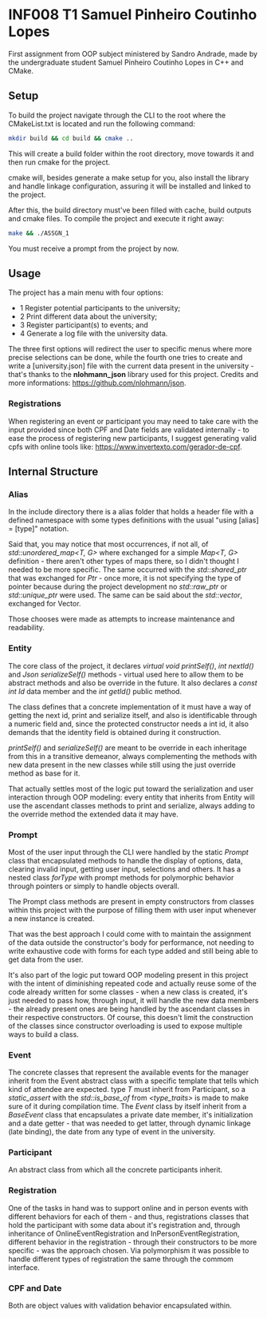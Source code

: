 # INF008 T1 Samuel Pinheiro Coutinho Lopes

First assignment from OOP subject ministered by Sandro Andrade, made by the undergraduate student Samuel Pinheiro Coutinho Lopes in C++ and CMake.


## Setup

To build the project navigate through the CLI to the root where the CMakeList.txt is located and run the following command:

```bash
mkdir build && cd build && cmake ..
```

This will create a build folder within the root directory, move towards it and then run cmake for the project.

cmake will, besides generate a make setup for you, also install the library and handle linkage configuration, assuring it will be installed and linked to the project.

After this, the build directory must've been filled with cache, build outputs and cmake files. To compile the project and execute it right away:

```bash
make && ./ASSGN_1
```
You must receive a prompt from the project by now.


## Usage
The project has a main menu with four options:
- 1 Register potential participants to the university; 
- 2 Print different data about the university; 
- 3 Register participant(s) to events; and
- 4 Generate a log file with the university data.  

The three first options will redirect the user to specific menus where more precise selections can be done, while the fourth one tries to create and write a [university.json] file with the current data present in the university - that's thanks to the **nlohmann_json** library used for this project.
Credits and more informations: <https://github.com/nlohmann/json>.

### Registrations
When registering an event or participant you may need to take care with the input provided since both CPF and Date fields are validated internally - to ease the process of registering new participants, I suggest generating valid cpfs with online tools like: <https://www.invertexto.com/gerador-de-cpf>.


## Internal Structure

### Alias
In the include directory there is a alias folder that holds a header file with a defined namespace with some types definitions with the usual "using [alias] = [type]" notation.

Said that, you may notice that most occurrences, if not all, of *std::unordered_map<T, G>* where exchanged for a simple *Map<T, G>* definition - there aren't other types of maps there, so I didn't thought I needed to be more specific. The same occurred with the *std::shared_ptr<T>* that was exchanged for *Ptr<T>* - once more, it is not specifying the type of pointer because during the project development no *std::raw_ptr* or *std::unique_ptr* were used. The same can be said about the *std::vector<T>*, exchanged for Vector<T>.

Those chooses were made as attempts to increase maintenance and readability. 

### Entity
The core class of the project, it declares *virtual* *void printSelf()*, *int nextId()* and *Json serializeSelf()* methods - virtual used here to allow them to be abstract methods and also be override in the future. It also declares a *const int Id* data member and the *int getId()* public method.

The class defines that a concrete implementation of it must have a way of getting the next id, print and serialize itself, and also is identificable through a numeric field and, since the protected constructor needs a int id, it also demands that the identity field is obtained during it construction.

*printSelf()* and *serializeSelf()* are meant to be override in each inheritage from this in a transitive demeanor, always complementing the methods with new data present in the new classes while still using the just override method as base for it.

That actually settles most of the logic put toward the serialization and user interaction through OOP modeling: every entity that inherits from Entity will use the ascendant classes methods to print and serialize, always adding to the override method the extended data it may have.

### Prompt
Most of the user input through the CLI were handled by the static *Prompt* class that encapsulated methods to handle the display of options, data, clearing invalid input, getting user input, selections and others.
It has a nested class *forType<T>* with prompt methods for polymorphic behavior through pointers or simply to handle objects overall.

The Prompt class methods are present in empty constructors from classes within this project with the purpose of filling them with user input whenever a new instance is created.

That was the best approach I could come with to maintain the assignment of the data outside the constructor's body for performance, not needing to write exhaustive code with forms for each type added and still being able to get data from the user.

It's also part of the logic put toward OOP modeling present in this project with the intent of diminishing repeated code and actually reuse some of the code already written for some classes - when a new class is created, it's just needed to pass how, through input, it will handle the new data members - the already present ones are being handled by the ascendant classes in their respective constructors. Of course, this doesn't limit the construction of the classes since constructor overloading is used to expose multiple ways to build a class. 

### Event<T>
The concrete classes that represent the available events for the manager inherit from the Event abstract class with a specific template that tells which kind of attendee are expected. 
type *T* must inherit from Participant, so a *static_assert* with the *std::is_base_of* from *<type_traits>* is made to make sure of it during compilation time.
The *Event<T>* class by itself inherit from a *BaseEvent* class that encapsulates a private date member, it's initialization and a date getter - that was needed to get latter, through dynamic linkage (late binding), the date from any type of event in the university.

### Participant
An abstract class from which all the concrete participants inherit. 

### Registration<T>
One of the tasks in hand was to support online and in person events with different behaviors for each of them - and thus, registrations classes that hold the participant with some data about it's registration and, through inheritance of OnlineEventRegistration and InPersonEventRegistration, different behavior in the registration - through their constructors to be more specific - was the approach chosen. Via polymorphism it was possible to handle different types of registration the same through the commom interface.

### CPF and Date
Both are object values with validation behavior encapsulated within. 
